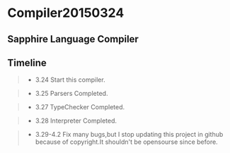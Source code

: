 # Compiler20150324
## Sapphire Language Compiler

## Timeline
> +  3.24 Start this compiler.

> +  3.25 Parsers Completed.

> +  3.27 TypeChecker Completed.

> +  3.28 Interpreter Completed.

> +  3.29-4.2 Fix many bugs,but I stop updating this project in github because of copyright.It shouldn't be opensourse since before.

